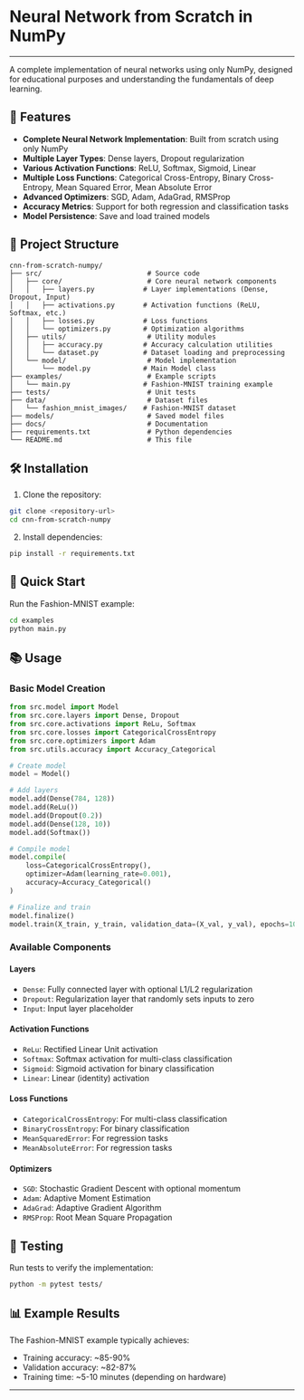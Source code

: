 # Neural Network from Scratch in NumPy
---
A complete implementation of neural networks using only NumPy, designed for educational purposes and understanding the fundamentals of deep learning.

## 🚀 Features

- **Complete Neural Network Implementation**: Built from scratch using only NumPy
- **Multiple Layer Types**: Dense layers, Dropout regularization
- **Various Activation Functions**: ReLU, Softmax, Sigmoid, Linear
- **Multiple Loss Functions**: Categorical Cross-Entropy, Binary Cross-Entropy, Mean Squared Error, Mean Absolute Error
- **Advanced Optimizers**: SGD, Adam, AdaGrad, RMSProp
- **Accuracy Metrics**: Support for both regression and classification tasks
- **Model Persistence**: Save and load trained models

## 📁 Project Structure

```
cnn-from-scratch-numpy/
├── src/                          # Source code
│   ├── core/                     # Core neural network components
│   │   ├── layers.py            # Layer implementations (Dense, Dropout, Input)
│   │   ├── activations.py       # Activation functions (ReLU, Softmax, etc.)
│   │   ├── losses.py            # Loss functions
│   │   └── optimizers.py        # Optimization algorithms
│   ├── utils/                    # Utility modules
│   │   ├── accuracy.py          # Accuracy calculation utilities
│   │   └── dataset.py           # Dataset loading and preprocessing
│   └── model/                    # Model implementation
│       └── model.py             # Main Model class
├── examples/                     # Example scripts
│   └── main.py                  # Fashion-MNIST training example
├── tests/                        # Unit tests
├── data/                         # Dataset files
│   └── fashion_mnist_images/    # Fashion-MNIST dataset
├── models/                       # Saved model files
├── docs/                         # Documentation
├── requirements.txt              # Python dependencies
└── README.md                     # This file
```

## 🛠️ Installation

1. Clone the repository:
```bash
git clone <repository-url>
cd cnn-from-scratch-numpy
```

2. Install dependencies:
```bash
pip install -r requirements.txt
```

## 🎯 Quick Start

Run the Fashion-MNIST example:

```bash
cd examples
python main.py
```

## 📚 Usage

### Basic Model Creation

```python
from src.model import Model
from src.core.layers import Dense, Dropout
from src.core.activations import ReLu, Softmax
from src.core.losses import CategoricalCrossEntropy
from src.core.optimizers import Adam
from src.utils.accuracy import Accuracy_Categorical

# Create model
model = Model()

# Add layers
model.add(Dense(784, 128))
model.add(ReLu())
model.add(Dropout(0.2))
model.add(Dense(128, 10))
model.add(Softmax())

# Compile model
model.compile(
    loss=CategoricalCrossEntropy(),
    optimizer=Adam(learning_rate=0.001),
    accuracy=Accuracy_Categorical()
)

# Finalize and train
model.finalize()
model.train(X_train, y_train, validation_data=(X_val, y_val), epochs=10)
```

### Available Components

#### Layers
- `Dense`: Fully connected layer with optional L1/L2 regularization
- `Dropout`: Regularization layer that randomly sets inputs to zero
- `Input`: Input layer placeholder

#### Activation Functions
- `ReLu`: Rectified Linear Unit activation
- `Softmax`: Softmax activation for multi-class classification
- `Sigmoid`: Sigmoid activation for binary classification
- `Linear`: Linear (identity) activation

#### Loss Functions
- `CategoricalCrossEntropy`: For multi-class classification
- `BinaryCrossEntropy`: For binary classification
- `MeanSquaredError`: For regression tasks
- `MeanAbsoluteError`: For regression tasks

#### Optimizers
- `SGD`: Stochastic Gradient Descent with optional momentum
- `Adam`: Adaptive Moment Estimation
- `AdaGrad`: Adaptive Gradient Algorithm
- `RMSProp`: Root Mean Square Propagation

## 🧪 Testing

Run tests to verify the implementation:

```bash
python -m pytest tests/
```

## 📊 Example Results

The Fashion-MNIST example typically achieves:
- Training accuracy: ~85-90%
- Validation accuracy: ~82-87%
- Training time: ~5-10 minutes (depending on hardware)
---
